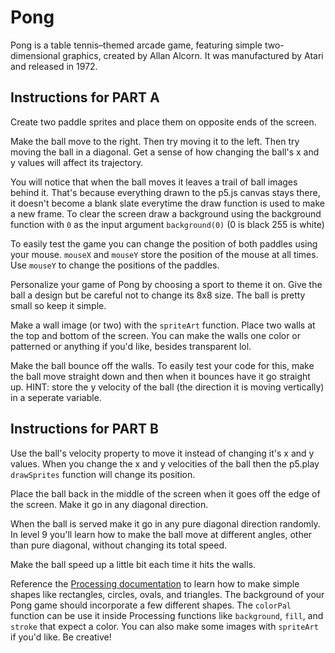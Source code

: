 # Pong

Pong is a table tennis–themed arcade game, featuring simple two-dimensional graphics, created by Allan Alcorn. It was manufactured by Atari and released in 1972.

## Instructions for PART A

Create two paddle sprites and place them on opposite ends of the screen.

Make the ball move to the right. Then try moving it to the left. Then try moving the ball in a diagonal. Get a sense of how changing the ball's x and y values will affect its trajectory.

You will notice that when the ball moves it leaves a trail of ball images behind it. That's because everything drawn to the p5.js canvas stays there, it doesn't become a blank slate everytime the draw function is used to make a new frame. To clear the screen draw a background using the background function with `0` as the input argument `background(0)` (0 is black 255 is white)

To easily test the game you can change the position of both paddles using your mouse. `mouseX` and `mouseY` store the position of the mouse at all times. Use `mouseY` to change the positions of the paddles.

Personalize your game of Pong by choosing a sport to theme it on. Give the ball a design but be careful not to change its 8x8 size. The ball is pretty small so keep it simple.

Make a wall image (or two) with the `spriteArt` function. Place two walls at the top and bottom of the screen. You can make the walls one color or patterned or anything if you'd like, besides transparent lol.

Make the ball bounce off the walls. To easily test your code for this, make the ball move straight down and then when it bounces have it go straight up. HINT: store the y velocity of the ball (the direction it is moving vertically) in a seperate variable.

## Instructions for PART B

Use the ball's velocity property to move it instead of changing it's x and y values. When you change the x and y velocities of the ball then the p5.play `drawSprites` function will change its position.

Place the ball back in the middle of the screen when it goes off the edge of the screen. Make it go in any diagonal direction.

When the ball is served make it go in any pure diagonal direction randomly. In level 9 you'll learn how to make the ball move at different angles, other than pure diagonal, without changing its total speed.

Make the ball speed up a little bit each time it hits the walls.

Reference the [Processing documentation](https://processing.org/reference) to learn how to make simple shapes like rectangles, circles, ovals, and triangles. The background of your Pong game should incorporate a few different shapes. The `colorPal` function can be use it inside Processing functions like `background`, `fill`, and `stroke` that expect a color. You can also make some images with `spriteArt` if you'd like. Be creative!
